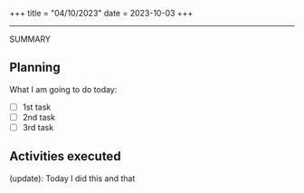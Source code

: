 +++
title = "04/10/2023"
date = 2023-10-03
+++

---

SUMMARY

## Planning

What I am going to do today: 

- [ ] 1st task
- [ ] 2nd task
- [ ] 3rd task

## Activities executed

(update): Today I did this and that